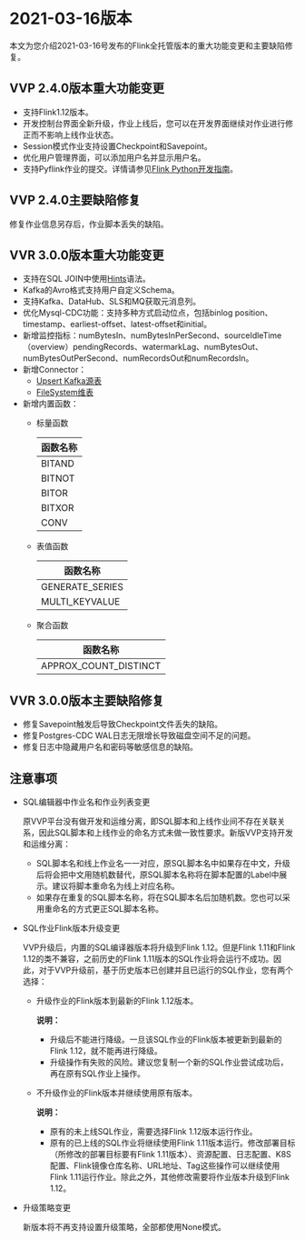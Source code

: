 # 2021-03-16版本

本文为您介绍2021-03-16号发布的Flink全托管版本的重大功能变更和主要缺陷修复。

## VVP 2.4.0版本重大功能变更

-   支持Flink1.12版本。
-   开发控制台界面全新升级，作业上线后，您可以在开发界面继续对作业进行修正而不影响上线作业状态。
-   Session模式作业支持设置Checkpoint和Savepoint。
-   优化用户管理界面，可以添加用户名并显示用户名。
-   支持Pyflink作业的提交。详情请参见[Flink Python开发指南]()。

## VVP 2.4.0主要缺陷修复

修复作业信息另存后，作业脚本丢失的缺陷。

## VVR 3.0.0版本重大功能变更

-   支持在SQL JOIN中使用[Hints](https://ci.apache.org/projects/flink/flink-docs-release-1.12/dev/table/sql/hints.html)语法。
-   Kafka的Avro格式支持用户自定义Schema。
-   支持Kafka、DataHub、SLS和MQ获取元消息列。
-   优化Mysql-CDC功能：支持多种方式启动位点，包括binlog position、timestamp、earliest-offset、latest-offset和initial。
-   新增监控指标：numBytesIn、numBytesInPerSecond、sourceIdleTime（overview）pendingRecords、watermarkLag、numBytesOut、numBytesOutPerSecond、numRecordsOut和numRecordsIn。
-   新增Connector：
    -   [Upsert Kafka源表]()
    -   [FileSystem维表]()
-   新增内置函数：
    -   标量函数

        |函数名称|
        |----|
        |BITAND|DATEDIFF|FROM\_UNIXTIME|MURMUR\_HASH\_64|TO\_DATE|
        |BITNOT|DATE\_ADD|ISNAN|PARSE\_URL|TO\_TIMESTAMP\_TZ|
        |BITOR|DATE\_FORMAT|JSON\_VALUE|REGEXP\_EXTRACT|UNIX\_TIMESTAMP|
        |BITXOR|DATE\_FORMAT\_TZ|KEYVALUE|REGEXP\_REPLACE|
        |CONV|DATE\_SUB|MURMUR\_HASH|SPLIT\_INDEX|

    -   表值函数

        |函数名称|
        |----|
        |GENERATE\_SERIES|JSON\_TUPLE|
        |MULTI\_KEYVALUE|STRING\_SPLIT|

    -   聚合函数

        |函数名称|
        |----|
        |APPROX\_COUNT\_DISTINCT|FIRST\_VALUE|LAST\_VALUE|


## VVR 3.0.0版本主要缺陷修复

-   修复Savepoint触发后导致Checkpoint文件丢失的缺陷。
-   修复Postgres-CDC WAL日志无限增长导致磁盘空间不足的问题。
-   修复日志中隐藏用户名和密码等敏感信息的缺陷。

## 注意事项

-   SQL编辑器中作业名和作业列表变更

    原VVP平台没有做开发和运维分离，即SQL脚本和上线作业间不存在关联关系，因此SQL脚本和上线作业的命名方式未做一致性要求。新版VVP支持开发和运维分离：

    -   SQL脚本名和线上作业名一一对应，原SQL脚本名中如果存在中文，升级后将会把中文用随机数替代，原SQL脚本名称将在脚本配置的Label中展示。建议将脚本重命名为线上对应名称。
    -   如果存在重复的SQL脚本名称，将在SQL脚本名后加随机数。您也可以采用重命名的方式更正SQL脚本名称。
-   SQL作业Flink版本升级变更

    VVP升级后，内置的SQL编译器版本将升级到Flink 1.12。但是Flink 1.11和Flink 1.12的类不兼容，之前历史的Flink 1.11版本的SQL作业将会运行不成功。因此，对于VVP升级前，基于历史版本已创建并且已运行的SQL作业，您有两个选择：

    -   升级作业的Flink版本到最新的Flink 1.12版本。

        **说明：**

        -   升级后不能进行降级。一旦该SQL作业的Flink版本被更新到最新的Flink 1.12，就不能再进行降级。
        -   升级操作有失败的风险。建议您复制一个新的SQL作业尝试成功后，再在原有SQL作业上操作。
    -   不升级作业的Flink版本并继续使用原有版本。

        **说明：**

        -   原有的未上线SQL作业，需要选择Flink 1.12版本运行作业。
        -   原有的已上线的SQL作业将继续使用Flink 1.11版本运行。修改部署目标（所修改的部署目标要有Flink 1.11版本）、资源配置、日志配置、K8S配置、Flink镜像仓库名称、URL地址、Tag这些操作可以继续使用Flink 1.11运行作业。除此之外，其他修改需要将作业版本升级到Flink 1.12。
-   升级策略变更

    新版本将不再支持设置升级策略，全部都使用None模式。


